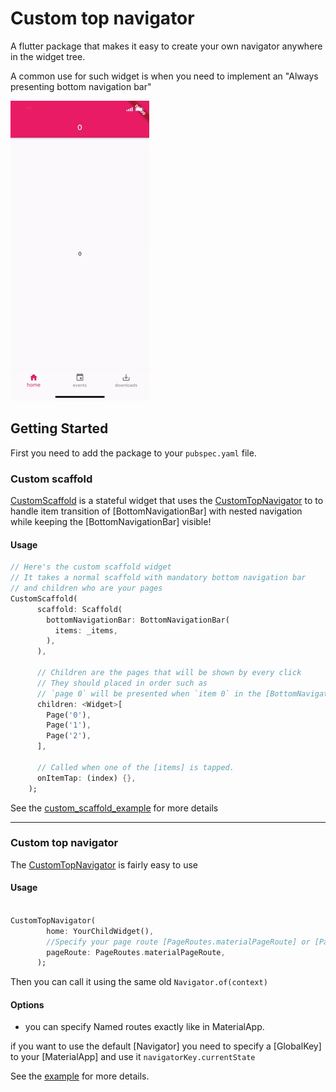 # Custom top navigator

A flutter package that makes it easy to create your own navigator
anywhere in the widget tree.

A common use for such widget is when you need to implement an "Always presenting bottom navigation bar"

![](giphy.gif)

## Getting Started
First you need to add the package to your `pubspec.yaml` file.

### Custom scaffold

[CustomScaffold](https://github.com/govindmaheshwari2/Custom-top-navigator/tree/master/custom_scaffold_example)
is a stateful widget that uses the [CustomTopNavigator](https://github.com/govindmaheshwari2/Custom-top-navigator/tree/master/example) to to handle item
transition of [BottomNavigationBar] with nested navigation while keeping
the [BottomNavigationBar] visible!

#### Usage

```dart
// Here's the custom scaffold widget
// It takes a normal scaffold with mandatory bottom navigation bar
// and children who are your pages
CustomScaffold(
      scaffold: Scaffold(
        bottomNavigationBar: BottomNavigationBar(
          items: _items,
        ),
      ),

      // Children are the pages that will be shown by every click
      // They should placed in order such as
      // `page 0` will be presented when `item 0` in the [BottomNavigationBar] clicked.
      children: <Widget>[
        Page('0'),
        Page('1'),
        Page('2'),
      ],

      // Called when one of the [items] is tapped.
      onItemTap: (index) {},
    );
```

See the
[custom_scaffold_example](https://github.com/govindmaheshwari2/Custom-top-navigator/tree/master/custom_scaffold_example)
for more details

_______
### Custom top navigator 

The [CustomTopNavigator](https://github.com/govindmaheshwari2/Custom-top-navigator/tree/master/example) is fairly easy to use


#### Usage

```dart

CustomTopNavigator(
        home: YourChildWidget(),
        //Specify your page route [PageRoutes.materialPageRoute] or [PageRoutes.cupertinoPageRoute]
        pageRoute: PageRoutes.materialPageRoute,
      );
```
Then you can call it using the same old `Navigator.of(context)`
#### Options
* you can specify Named routes exactly like in MaterialApp.

if you want to use the default [Navigator] you need to specify a
[GlobalKey] to your [MaterialApp] and use it `navigatorKey.currentState`

See the
[example](https://github.com/govindmaheshwari2/Custom-top-navigator/tree/master/example)
for more details.